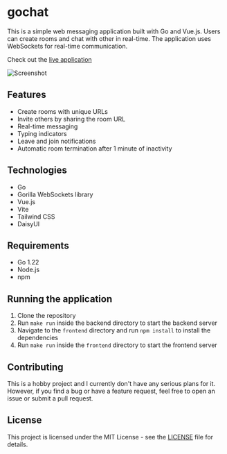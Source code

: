 # gochat

This is a simple web messaging application built with Go and Vue.js. Users can create rooms and chat with other in real-time. The application uses WebSockets for real-time communication.

Check out the [live application](https://chat.olzhasar.com/)

![Screenshot](assets/screenshot.png)

## Features
- Create rooms with unique URLs
- Invite others by sharing the room URL
- Real-time messaging
- Typing indicators
- Leave and join notifications
- Automatic room termination after 1 minute of inactivity

## Technologies
- Go
- Gorilla WebSockets library
- Vue.js
- Vite
- Tailwind CSS
- DaisyUI

## Requirements
- Go 1.22
- Node.js
- npm

## Running the application
1. Clone the repository
2. Run `make run` inside the backend directory to start the backend server
3. Navigate to the `frontend` directory and run `npm install` to install the dependencies
4. Run `make run` inside the `frontend` directory to start the frontend server

## Contributing
This is a hobby project and I currently don't have any serious plans for it. However, if you find a bug or have a feature request, feel free to open an issue or submit a pull request.

## License
This project is licensed under the MIT License - see the [LICENSE](LICENSE) file for details.
